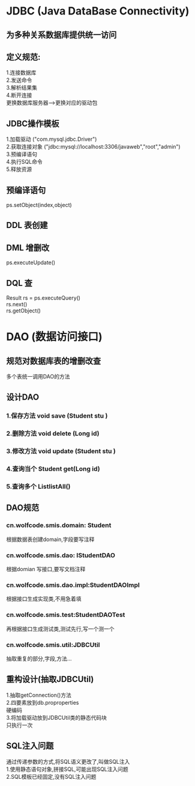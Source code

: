 # JDBC (Java DataBase Connectivity)
## 为多种关系数据库提供统一访问  
## 定义规范:  
1.连接数据库  
2.发送命令  
3.解析结果集  
4.断开连接  
更换数据库服务器-->更换对应的驱动包

## JDBC操作模板
1.加载驱动 ("com.mysql.jdbc.Driver")  
2.获取连接对象  ("jdbc:mysql://localhost:3306/javaweb","root","admin")  
3.预编译语句  
4.执行SQL命令  
5.释放资源  

## 预编译语句
ps.setObject(index,object)
## DDL 表创建
## DML 增删改
ps.executeUpdate()
## DQL 查
Result rs = ps.executeQuery()   
rs.next()   
rs.getObject()  

# DAO (数据访问接口)
## 规范对数据库表的增删改查
多个表统一调用DAO的方法  

## 设计DAO
### 1.保存方法 void save (Student stu )
### 2.删除方法 void delete (Long id)
### 3.修改方法 void update (Student stu )
### 4.查询当个 Student get(Long id)
### 5.查询多个 List<Student>listAll()

## DAO规范
### cn.wolfcode.smis.domain: Student
根据数据表创建domain,字段要写注释
### cn.wolfcode.smis.dao: IStudentDAO
根据domian 写接口,要写文档注释
### cn.wolfcode.smis.dao.impl:StudentDAOImpl
根据接口生成实现类,不用急着填
### cn.wolfcode.smis.test:StudentDAOTest
再根据接口生成测试类,测试先行,写一个测一个
### cn.wolfcode.smis.util:JDBCUtil
抽取重复的部分,字段,方法...

## 重构设计(抽取JDBCUtil)
1.抽取getConnection()方法  
2.四要素放到db.proproperties  
硬编码  
3.将加载驱动放到JDBCUtil类的静态代码块  
只执行一次  
## SQL注入问题
通过传递参数的方式,将SQL语义更改了,叫做SQL注入  
1.使用静态语句对象,拼接SQL,可能出现SQL注入问题  
2.SQL模板已经固定,没有SQL注入问题
